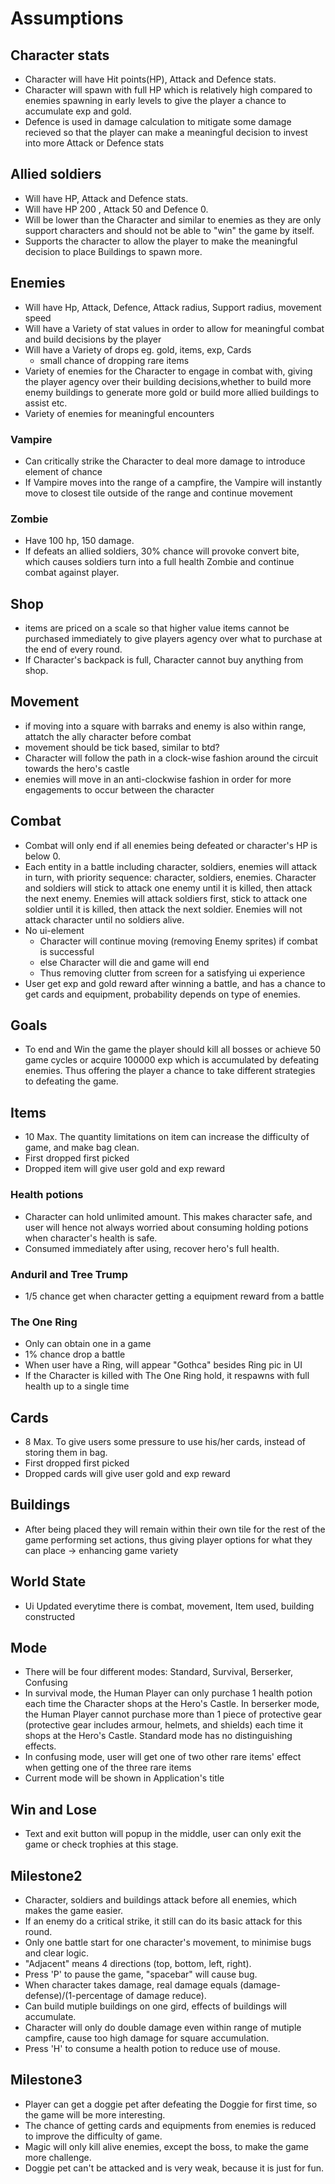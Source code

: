 # Assumptions 

## Character stats
- Character will have Hit points(HP), Attack and Defence stats. 
- Character will spawn with full HP which is relatively high compared to enemies spawning in early levels to give
the player a chance to accumulate exp and gold. 
- Defence is used in damage calculation to mitigate some damage recieved so that the player can make a meaningful
decision to invest into more Attack or Defence stats

## Allied soldiers
- Will have HP, Attack and Defence stats.
- Will have HP 200 , Attack 50  and Defence 0.
- Will be lower than the Character and similar to enemies as they are only support characters and should not be able to "win" the game by itself. 
- Supports the character to allow the player to make the meaningful decision to place Buildings to spawn more.

## Enemies
- Will have Hp, Attack, Defence, Attack radius, Support radius, movement speed
- Will have a Variety of stat values in order to allow for meaningful combat and build decisions by the player
- Will have a Variety of drops eg. gold, items, exp, Cards
    - small chance of dropping rare items
- Variety of enemies for the Character to engage in combat with, giving the player agency over their building decisions,whether to build more enemy buildings to generate more gold or build more allied buildings to assist etc.
- Variety of enemies for meaningful encounters
### Vampire
- Can critically strike the Character to deal more damage to introduce element of chance
- If Vampire moves into the range of a campfire, the Vampire will instantly move to closest tile outside of the range and continue movement
### Zombie
- Have 100 hp, 150 damage.
- If defeats an allied soldiers, 30% chance will provoke convert bite, which causes soldiers turn into a full health Zombie and continue combat against player.

## Shop
- items are priced on a scale so that higher value items cannot be purchased immediately to give players agency over what to purchase at the end of every round.
- If Character's backpack is full, Character cannot buy anything from shop.

## Movement
- if moving into a square with barraks and enemy is also within range, attatch the ally character before combat
- movement should be tick based, similar to btd?
- Character will follow the path in a clock-wise fashion around the circuit towards the hero's castle
- enemies will move in an anti-clockwise fashion in order for more engagements to occur between the character

## Combat
- Combat will only end if all enemies being defeated or character's HP is below 0.
- Each entity in a battle including character, soldiers, enemies will attack in turn, with priority sequence: character, soldiers, enemies. Character and soldiers will stick to attack one enemy until it is killed, then attack the next enemy. Enemies will attack soldiers first, stick to attack one soldier until it is killed, then attack the next soldier. Enemies will not attack character until no soldiers alive.
- No ui-element
    - Character will continue moving (removing Enemy sprites) if combat is successful
    - else Character will die and game will end
    - Thus removing clutter from screen for a satisfying ui experience
- User get exp and gold reward after winning a battle, and has a chance to get cards and equipment, probability depends on type of enemies.

## Goals

- To end and Win the game the player should kill all bosses or achieve 50 game cycles or acquire 100000 exp which is accumulated by defeating enemies. Thus offering the player a chance to take different strategies to defeating the game.


## Items
- 10 Max. The quantity limitations on item can increase the difficulty of game, and make bag clean.
- First dropped first picked
- Dropped item will give user gold and exp reward 

### Health potions
- Character can hold unlimited amount. This makes character safe, and user will hence not always worried about consuming holding potions when character's health is safe. 
- Consumed immediately after using, recover hero's full health.

### Anduril and Tree Trump
- 1/5 chance get when character getting a equipment reward from a battle
### The One Ring 
- Only can obtain one in a game
- 1% chance drop a battle
- When user have a Ring, will appear "Gothca" besides Ring pic in UI 
- If the Character is killed with The One Ring hold, it respawns with full health up to a single time

## Cards

- 8 Max. To give users some pressure to use his/her cards, instead of storing them in bag.
- First dropped first picked
- Dropped cards will give user gold and exp reward 

## Buildings
- After being placed they will remain within their own tile for the rest of the game performing set actions, thus giving player options for what they can place -> enhancing game variety

## World State

- Ui Updated everytime there is combat, movement, Item used, building constructed

## Mode
- There will be four different modes: Standard, Survival, Berserker, Confusing
- In survival mode, the Human Player can only purchase 1 health potion each time the Character shops at the Hero's Castle.
In berserker mode, the Human Player cannot purchase more than 1 piece of protective gear (protective gear includes armour, helmets, and shields) each time it shops at the Hero's Castle.
Standard mode has no distinguishing effects.
- In confusing mode, user will get one of two other rare items' effect when getting one of the three rare items
- Current mode will be shown in Application's title

## Win and Lose
- Text and exit button will popup in the middle, user can only exit the game or check trophies at this stage.


## Milestone2
- Character, soldiers and buildings attack before all enemies, which makes the game easier.
- If an enemy do a critical strike, it still can do its basic attack for this round.
- Only one battle start for one character's movement, to minimise bugs and clear logic.
- "Adjacent" means 4 directions (top, bottom, left, right).
- Press 'P' to pause the game, "spacebar" will cause bug.
- When character takes damage, real damage equals (damage-defense)/(1-percentage of damage reduce).
- Can build mutiple buildings on one gird, effects of buildings will accumulate.
- Character will only do double damage even within range of mutiple campfire, cause too high damage for square accumulation.
- Press 'H' to consume a health potion to reduce use of mouse.

## Milestone3
- Player can get a doggie pet after defeating the Doggie for first time, so the game will be more interesting.
- The chance of getting cards and equipments from enemies is reduced to improve the difficulty of game.
- Magic will only kill alive enemies, except the boss, to make the game more challenge.
- Doggie pet can't be attacked and is very weak, because it is just for fun.